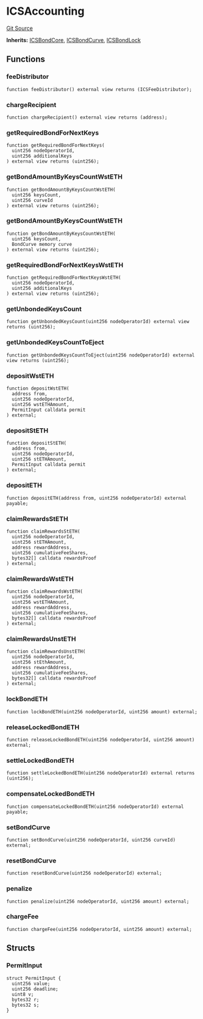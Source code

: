 # ICSAccounting

[Git Source](https://github.com/lidofinance/community-staking-module/blob/5d5ee8e87614e268bb3181747a86b3f5fe7a75e2/src/interfaces/ICSAccounting.sol)

**Inherits:**
[ICSBondCore](/src/interfaces/ICSBondCore.sol/interface.ICSBondCore.md), [ICSBondCurve](/src/interfaces/ICSBondCurve.sol/interface.ICSBondCurve.md), [ICSBondLock](/src/interfaces/ICSBondLock.sol/interface.ICSBondLock.md)

## Functions

### feeDistributor

```solidity
function feeDistributor() external view returns (ICSFeeDistributor);
```

### chargeRecipient

```solidity
function chargeRecipient() external view returns (address);
```

### getRequiredBondForNextKeys

```solidity
function getRequiredBondForNextKeys(
  uint256 nodeOperatorId,
  uint256 additionalKeys
) external view returns (uint256);
```

### getBondAmountByKeysCountWstETH

```solidity
function getBondAmountByKeysCountWstETH(
  uint256 keysCount,
  uint256 curveId
) external view returns (uint256);
```

### getBondAmountByKeysCountWstETH

```solidity
function getBondAmountByKeysCountWstETH(
  uint256 keysCount,
  BondCurve memory curve
) external view returns (uint256);
```

### getRequiredBondForNextKeysWstETH

```solidity
function getRequiredBondForNextKeysWstETH(
  uint256 nodeOperatorId,
  uint256 additionalKeys
) external view returns (uint256);
```

### getUnbondedKeysCount

```solidity
function getUnbondedKeysCount(uint256 nodeOperatorId) external view returns (uint256);
```

### getUnbondedKeysCountToEject

```solidity
function getUnbondedKeysCountToEject(uint256 nodeOperatorId) external view returns (uint256);
```

### depositWstETH

```solidity
function depositWstETH(
  address from,
  uint256 nodeOperatorId,
  uint256 wstETHAmount,
  PermitInput calldata permit
) external;
```

### depositStETH

```solidity
function depositStETH(
  address from,
  uint256 nodeOperatorId,
  uint256 stETHAmount,
  PermitInput calldata permit
) external;
```

### depositETH

```solidity
function depositETH(address from, uint256 nodeOperatorId) external payable;
```

### claimRewardsStETH

```solidity
function claimRewardsStETH(
  uint256 nodeOperatorId,
  uint256 stETHAmount,
  address rewardAddress,
  uint256 cumulativeFeeShares,
  bytes32[] calldata rewardsProof
) external;
```

### claimRewardsWstETH

```solidity
function claimRewardsWstETH(
  uint256 nodeOperatorId,
  uint256 wstETHAmount,
  address rewardAddress,
  uint256 cumulativeFeeShares,
  bytes32[] calldata rewardsProof
) external;
```

### claimRewardsUnstETH

```solidity
function claimRewardsUnstETH(
  uint256 nodeOperatorId,
  uint256 stEthAmount,
  address rewardAddress,
  uint256 cumulativeFeeShares,
  bytes32[] calldata rewardsProof
) external;
```

### lockBondETH

```solidity
function lockBondETH(uint256 nodeOperatorId, uint256 amount) external;
```

### releaseLockedBondETH

```solidity
function releaseLockedBondETH(uint256 nodeOperatorId, uint256 amount) external;
```

### settleLockedBondETH

```solidity
function settleLockedBondETH(uint256 nodeOperatorId) external returns (uint256);
```

### compensateLockedBondETH

```solidity
function compensateLockedBondETH(uint256 nodeOperatorId) external payable;
```

### setBondCurve

```solidity
function setBondCurve(uint256 nodeOperatorId, uint256 curveId) external;
```

### resetBondCurve

```solidity
function resetBondCurve(uint256 nodeOperatorId) external;
```

### penalize

```solidity
function penalize(uint256 nodeOperatorId, uint256 amount) external;
```

### chargeFee

```solidity
function chargeFee(uint256 nodeOperatorId, uint256 amount) external;
```

## Structs

### PermitInput

```solidity
struct PermitInput {
  uint256 value;
  uint256 deadline;
  uint8 v;
  bytes32 r;
  bytes32 s;
}
```
